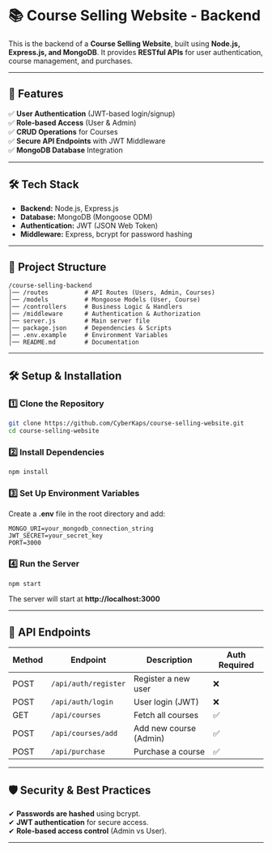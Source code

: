 # 📚 Course Selling Website - Backend  

This is the backend of a **Course Selling Website**, built using **Node.js, Express.js, and MongoDB**. It provides **RESTful APIs** for user authentication, course management, and purchases.  

---

## 🚀 Features  
✅ **User Authentication** (JWT-based login/signup)  
✅ **Role-based Access** (User & Admin)  
✅ **CRUD Operations** for Courses  
✅ **Secure API Endpoints** with JWT Middleware  
✅ **MongoDB Database** Integration  

---

## 🛠 Tech Stack  
- **Backend:** Node.js, Express.js  
- **Database:** MongoDB (Mongoose ODM)  
- **Authentication:** JWT (JSON Web Token)  
- **Middleware:** Express, bcrypt for password hashing  

---

## 📂 Project Structure  
```
/course-selling-backend
│── /routes          # API Routes (Users, Admin, Courses)
│── /models          # Mongoose Models (User, Course)
│── /controllers     # Business Logic & Handlers
│── /middleware      # Authentication & Authorization
│── server.js        # Main server file
│── package.json     # Dependencies & Scripts
│── .env.example     # Environment Variables
│── README.md        # Documentation
```

---

## 🛠 Setup & Installation  

### 1️⃣ Clone the Repository  
```sh
git clone https://github.com/CyberKaps/course-selling-website.git
cd course-selling-website
```

### 2️⃣ Install Dependencies  
```sh
npm install
```

### 3️⃣ Set Up Environment Variables  
Create a **.env** file in the root directory and add:  
```
MONGO_URI=your_mongodb_connection_string
JWT_SECRET=your_secret_key
PORT=3000
```

### 4️⃣ Run the Server  
```sh
npm start
```
The server will start at **http://localhost:3000**  

---

## 🔗 API Endpoints  

| Method | Endpoint              | Description               | Auth Required |
|--------|-----------------------|---------------------------|--------------|
| POST   | `/api/auth/register`  | Register a new user       | ❌ |
| POST   | `/api/auth/login`     | User login (JWT)          | ❌ |
| GET    | `/api/courses`        | Fetch all courses         | ✅ |
| POST   | `/api/courses/add`    | Add new course (Admin)    | ✅ |
| POST   | `/api/purchase`       | Purchase a course         | ✅ |

---

## 🛡 Security & Best Practices  
✔ **Passwords are hashed** using bcrypt.  
✔ **JWT authentication** for secure access.  
✔ **Role-based access control** (Admin vs User).  

---

